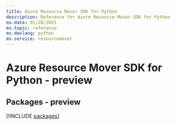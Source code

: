 ```yaml
---
title: Azure Resource Mover SDK for Python
description: Reference for Azure Resource Mover SDK for Python
ms.date: 02/28/2025
ms.topic: reference
ms.devlang: python
ms.service: resourcemover
---
```

# Azure Resource Mover SDK for Python - preview
## Packages - preview
[!INCLUDE [packages](resource-mover-index.md)]